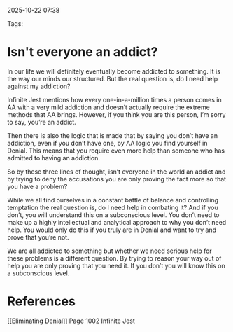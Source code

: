 2025-10-22 07:38

Tags:
# Isn't everyone an addict?
In our life we will definitely eventually become addicted to something. It is the way our minds our structured. But the real question is, do I need help against my addiction? 

Infinite Jest mentions how every one-in-a-million times a person comes in AA with a very mild addiction and doesn’t actually require the extreme methods that AA brings. However, if you think you are this person, I’m sorry to say, you’re an addict. 

Then there is also the logic that is made that by saying you don’t have an addiction, even if you don’t have one, by AA logic you find yourself in Denial. This means that you require even more help than someone who has admitted to having an addiction. 

So by these three lines of thought, isn’t everyone in the world an addict and by trying to deny the accusations you are only proving the fact more so that you have a problem?

While we all find ourselves in a constant battle of balance and controlling temptation the real question is, do I need help in combating it? And if you don’t, you will understand this on a subconscious level. You don’t need to make up a highly intellectual and analytical approach to why you don’t need help. You would only do this if you truly are in Denial and want to try and prove that you’re not.

We are all addicted to something but whether we need serious help for these problems is a different question. By trying to reason your way out of help you are only proving that you need it. If you don’t you will know this on a subconscious level.

# References
[[Eliminating Denial]]
Page 1002 Infinite Jest